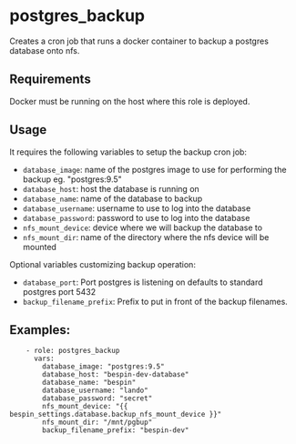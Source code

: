 # postgres\_backup

Creates a cron job that runs a docker container to backup a postgres database onto nfs.

## Requirements

Docker must be running on the host where this role is deployed.

## Usage

It requires the following variables to setup the backup cron job:

- `database_image`: name of the postgres image to use for performing the backup eg. "postgres:9.5"
- `database_host`: host the database is running on
- `database_name`: name of the database to backup
- `database_username`: username to use to log into the database
- `database_password`: password to use to log into the database
- `nfs_mount_device`: device where we will backup the database to
- `nfs_mount_dir`: name of the directory where the nfs device will be mounted

Optional variables customizing backup operation:

- `database_port`: Port postgres is listening on defaults to standard postgres port 5432
- `backup_filename_prefix`: Prefix to put in front of the backup filenames. 


## Examples:

```
    - role: postgres_backup
      vars:
        database_image: "postgres:9.5"
        database_host: "bespin-dev-database"
        database_name: "bespin"
        database_username: "lando"
        database_password: "secret"
        nfs_mount_device: "{{ bespin_settings.database.backup_nfs_mount_device }}"
        nfs_mount_dir: "/mnt/pgbup"
        backup_filename_prefix: "bespin-dev"
```

